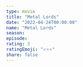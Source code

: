 ```yaml
--- 
type: movie 
title: "Metal Lords" 
date: "2022-04-24T00:00:00" 
name: "Metal Lords" 
season: 
episode: 
rating: 3 
ratingEmoji: "⭐️⭐️⭐️" 
share: false 
---
```

